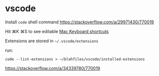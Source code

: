 vscode
======

Install `code` shell command
https://stackoverflow.com/a/29971430/770019

Hit ⌘K ⌘S to see editable
[Mac Keyboard shortcuts](https://code.visualstudio.com/shortcuts/keyboard-shortcuts-macos.pdf)

Extensions are stored in `~/.vscode/extensions`

run:

```
code --list-extensions > ~/blahfiles/vscode/installed-extensions
```
https://stackoverflow.com/a/34339780/770019


[settings-doc]: https://code.visualstudio.com/docs/getstarted/settings
[settings-location]: https://code.visualstudio.com/docs/getstarted/settings#_settings-file-locations

